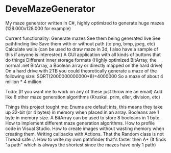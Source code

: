 DeveMazeGenerator
=================

My maze generator written in C#, highly optimized to generate huge mazes (128.000x128.000 for example)

Current functionality:
Generate mazes
See them being generated live
See pathfinding live
Save them with or without path (to png, bmp, jpeg, etc)
Calculate walls (can be used to draw maze in 3d, I also have a sample of this if anyone is interested)
A GUI application with all kinds of buttons that do things
Different inner storage formats (Highly optimized BitArray, the normal .net BitArray, a Boolean array or directly mapped on the hard drive)
On a hard drive with 2TB you could theoretically generate a maze of the following size:
SQRT(2000000000000*8)=4000000
So a maze of about 4 million * 4 million

Todo: (If you want me to work on any of these just throw me an email)
Add like 8 other maze generation algorithms (Kruskal, prim, eller, division, etc)

Things this project tought me:
Enums are default ints, this means they take up 32-bit (or 4 bytes) in memory when placed in an array.
Booleans are 1 byte in memory size.
A BitArray can be used to store 8 booleans in 1 byte.
How to implement different maze generation algorithms.
How to profile code in Visual Studio.
How to create images without wasting memory when creating them.
Writing callbacks with Actions.
That the Random class is not Thread safe :/.
How to write my own pathfinder that's faster then A* (It finds "a path" which is always the shortest since the mazes have only 1 path)